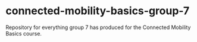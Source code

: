# connected-mobility-basics-group-7
Repository for everything group 7 has produced for the Connected Mobility Basics course.
